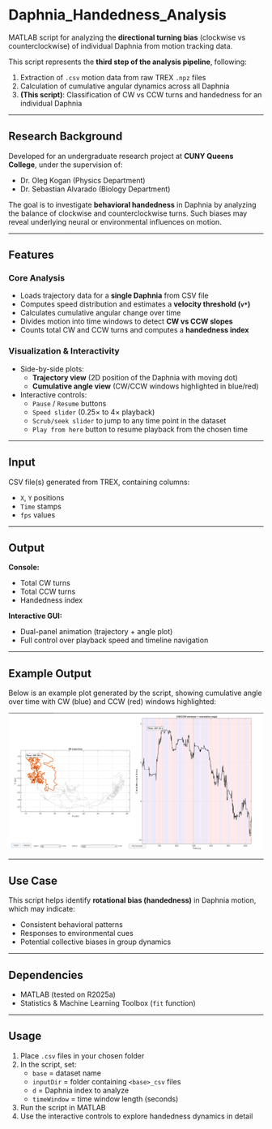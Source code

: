 # Daphnia_Handedness_Analysis

MATLAB script for analyzing the **directional turning bias** (clockwise vs counterclockwise) of individual Daphnia from motion tracking data.

This script represents the **third step of the analysis pipeline**, following:

1. Extraction of `.csv` motion data from raw TREX `.npz` files  
2. Calculation of cumulative angular dynamics across all Daphnia  
3. **(This script)**: Classification of CW vs CCW turns and handedness for an individual Daphnia

---

## Research Background

Developed for an undergraduate research project at **CUNY Queens College**, under the supervision of:

- Dr. Oleg Kogan (Physics Department)  
- Dr. Sebastian Alvarado (Biology Department)  

The goal is to investigate **behavioral handedness** in Daphnia by analyzing the balance of clockwise and counterclockwise turns. Such biases may reveal underlying neural or environmental influences on motion.

---

## Features

### Core Analysis
- Loads trajectory data for a **single Daphnia** from CSV file  
- Computes speed distribution and estimates a **velocity threshold (`v*`)**  
- Calculates cumulative angular change over time  
- Divides motion into time windows to detect **CW vs CCW slopes**  
- Counts total CW and CCW turns and computes a **handedness index**  

### Visualization & Interactivity
- Side-by-side plots:
  - **Trajectory view** (2D position of the Daphnia with moving dot)  
  - **Cumulative angle view** (CW/CCW windows highlighted in blue/red)  
- Interactive controls:
  - `Pause` / `Resume` buttons  
  - `Speed slider` (0.25× to 4× playback)  
  - `Scrub/seek slider` to jump to any time point in the dataset  
  - `Play from here` button to resume playback from the chosen time  

---

## Input

CSV file(s) generated from TREX, containing columns:

- `X`, `Y` positions  
- `Time` stamps  
- `fps` values  

---

## Output

**Console:**
- Total CW turns  
- Total CCW turns  
- Handedness index  

**Interactive GUI:**
- Dual-panel animation (trajectory + angle plot)  
- Full control over playback speed and timeline navigation  

---

## Example Output

Below is an example plot generated by the script, showing cumulative angle over time with CW (blue) and CCW (red) windows highlighted:

![Example Output](example_output_1.png)

---

## Use Case

This script helps identify **rotational bias (handedness)** in Daphnia motion, which may indicate:

- Consistent behavioral patterns  
- Responses to environmental cues  
- Potential collective biases in group dynamics  

---

## Dependencies

- MATLAB (tested on R2025a)  
- Statistics & Machine Learning Toolbox (`fit` function)  

---

## Usage

1. Place `.csv` files in your chosen folder  
2. In the script, set:  
   - `base` = dataset name  
   - `inputDir` = folder containing `<base>_csv` files  
   - `d` = Daphnia index to analyze  
   - `timeWindow` = time window length (seconds)  
3. Run the script in MATLAB  
4. Use the interactive controls to explore handedness dynamics in detail  
